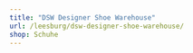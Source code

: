 ```yaml
---
title: "DSW Designer Shoe Warehouse"
url: /leesburg/dsw-designer-shoe-warehouse/
shop: Schuhe
---
```

